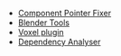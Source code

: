 
- [Component Pointer Fixer](https://github.com/Duroxxigar/ComponentPointerFixer)
- [Blender Tools](https://github.com/poly-hammer/BlenderTools)
- [Voxel plugin](https://voxelplugin.com/)
- [Dependency Analyser](https://github.com/alessianigretti/DependencyAnalyser)
